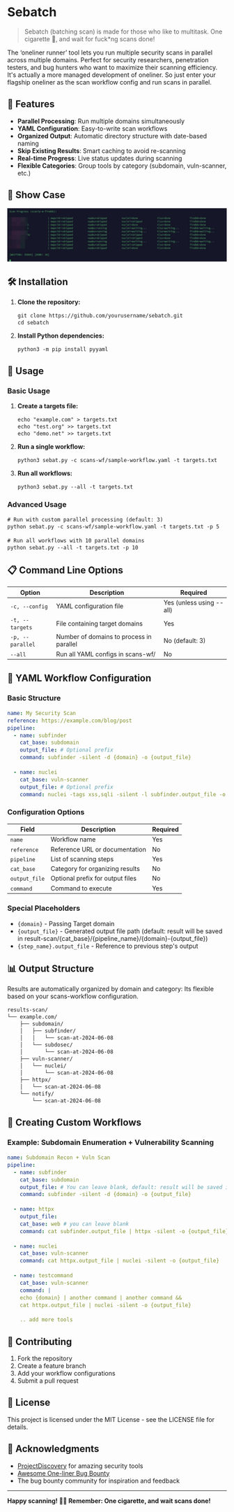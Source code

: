 # Sebatch 
> Sebatch (batching scan) is made for those who like to multitask. One cigarette 🚬, and wait for fuck*ng scans done!

The ‘oneliner runner’ tool lets you run multiple security scans in parallel across multiple domains. Perfect for security researchers, penetration testers, and bug hunters who want to maximize their scanning efficiency. It's actually a more managed development of oneliner. So just enter your flagship oneliner as the scan workflow config and run scans in parallel.

## 🚀 Features

- **Parallel Processing**: Run multiple domains simultaneously
- **YAML Configuration**: Easy-to-write scan workflows
- **Organized Output**: Automatic directory structure with date-based naming
- **Skip Existing Results**: Smart caching to avoid re-scanning
- **Real-time Progress**: Live status updates during scanning
- **Flexible Categories**: Group tools by category (subdomain, vuln-scanner, etc.)

## 👀 Show Case

![Sebatch Showcase](docs/showcase.jpeg)

## 🛠️ Installation

1. **Clone the repository:**
   ```
   git clone https://github.com/yourusername/sebatch.git
   cd sebatch
   ```

2. **Install Python dependencies:**
   ```
   python3 -m pip install pyyaml
   ```

## 📝 Usage

### Basic Usage

1. **Create a targets file:**
   ```
   echo "example.com" > targets.txt
   echo "test.org" >> targets.txt
   echo "demo.net" >> targets.txt
   ```

2. **Run a single workflow:**
   ```
   python3 sebat.py -c scans-wf/sample-workflow.yaml -t targets.txt
   ```

3. **Run all workflows:**
   ```
   python3 sebat.py --all -t targets.txt
   ```

### Advanced Usage

```
# Run with custom parallel processing (default: 3)
python sebat.py -c scans-wf/sample-workflow.yaml -t targets.txt -p 5

# Run all workflows with 10 parallel domains
python sebat.py --all -t targets.txt -p 10
```

## 📋 Command Line Options

| Option | Description | Required |
|--------|-------------|----------|
| `-c, --config` | YAML configuration file | Yes (unless using --all) |
| `-t, --targets` | File containing target domains | Yes |
| `-p, --parallel` | Number of domains to process in parallel | No (default: 3) |
| `--all` | Run all YAML configs in scans-wf/ | No |

## 📄 YAML Workflow Configuration

### Basic Structure

```yaml
name: My Security Scan
reference: https://example.com/blog/post
pipeline:
  - name: subfinder
    cat_base: subdomain
    output_file: # Optional prefix
    command: subfinder -silent -d {domain} -o {output_file}
  
  - name: nuclei
    cat_base: vuln-scanner
    output_file: # Optional prefix
    command: nuclei -tags xss,sqli -silent -l subfinder.output_file -o {output_file}
```

### Configuration Options

| Field | Description | Required |
|-------|-------------|----------|
| `name` | Workflow name | Yes |
| `reference` | Reference URL or documentation | No |
| `pipeline` | List of scanning steps | Yes |
| `cat_base` | Category for organizing results | No |
| `output_file` | Optional prefix for output files | No |
| `command` | Command to execute | Yes |

### Special Placeholders

- `{domain}` - Passing Target domain
- `{output_file}` - Generated output file path (default: result will be saved in result-scan/{cat_base}/{pipeline_name}/{domain}-{output_file})
- `{step_name}.output_file` - Reference to previous step's output

## 📊 Output Structure

Results are automatically organized by domain and category:
Its flexible based on your scans-workflow configuration.

```
results-scan/
└── example.com/
    ├── subdomain/
    │   ├── subfinder/
    │   │   └── scan-at-2024-06-08
    │   └── subdosec/
    │       └── scan-at-2024-06-08
    ├── vuln-scanner/
    │   └── nuclei/
    │       └── scan-at-2024-06-08
    ├── httpx/
    │   └── scan-at-2024-06-08
    └── notify/
        └── scan-at-2024-06-08
```

## 🔧 Creating Custom Workflows

### Example: Subdomain Enumeration + Vulnerability Scanning

```yaml
name: Subdomain Recon + Vuln Scan
pipeline:
  - name: subfinder
    cat_base: subdomain
    output_file: # You can leave blank, default: result will be saved in result-scan/{cat_base}/{pipeline_name}/{domain}-{output_file}
    command: subfinder -silent -d {domain} -o {output_file}
  
  - name: httpx
    output_file:
    cat_base: web # you can leave blank
    command: cat subfinder.output_file | httpx -silent -o {output_file}
  
  - name: nuclei
    cat_base: vuln-scanner
    command: cat httpx.output_file | nuclei -silent -o {output_file}

  - name: testcommand
    cat_base: vuln-scanner
    command: |
    echo {domain} | another command | another command &&
    cat httpx.output_file | nuclei -silent -o {output_file}

    .. add more tools 
```


## 🤝 Contributing

1. Fork the repository
2. Create a feature branch
3. Add your workflow configurations
4. Submit a pull request

## 📄 License

This project is licensed under the MIT License - see the LICENSE file for details.

## 🙏 Acknowledgments

- [ProjectDiscovery](https://projectdiscovery.io/) for amazing security tools
- [Awesome One-liner Bug Bounty](https://github.com/dwisiswant0/awesome-oneliner-bugbounty)
- The bug bounty community for inspiration and feedback

---

**Happy scanning! 🚬💨 Remember: One cigarette, and wait scans done!** 
